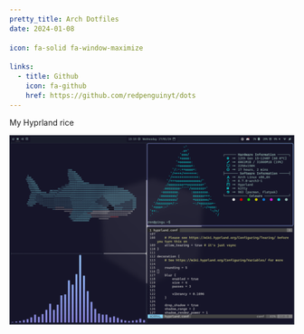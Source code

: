 ```yaml
---
pretty_title: Arch Dotfiles
date: 2024-01-08

icon: fa-solid fa-window-maximize

links:
  - title: Github
    icon: fa-github
    href: https://github.com/redpenguinyt/dots
---
```


My Hyprland rice

![Hyprland Screenshot](/assets/images/hyprdots.png)